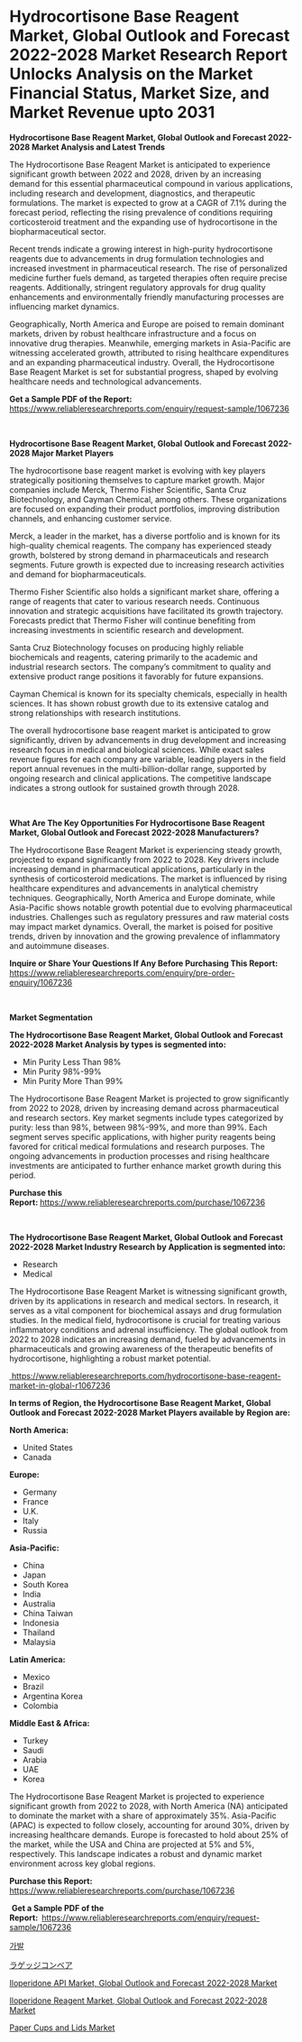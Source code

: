<p><h1>Hydrocortisone Base Reagent Market, Global Outlook and Forecast 2022-2028 Market Research Report Unlocks Analysis on the Market Financial Status, Market Size, and Market Revenue upto 2031</h1></p><p><strong>Hydrocortisone Base Reagent Market, Global Outlook and Forecast 2022-2028 Market Analysis and Latest Trends</strong></p>
<p><p>The Hydrocortisone Base Reagent Market is anticipated to experience significant growth between 2022 and 2028, driven by an increasing demand for this essential pharmaceutical compound in various applications, including research and development, diagnostics, and therapeutic formulations. The market is expected to grow at a CAGR of 7.1% during the forecast period, reflecting the rising prevalence of conditions requiring corticosteroid treatment and the expanding use of hydrocortisone in the biopharmaceutical sector.</p><p>Recent trends indicate a growing interest in high-purity hydrocortisone reagents due to advancements in drug formulation technologies and increased investment in pharmaceutical research. The rise of personalized medicine further fuels demand, as targeted therapies often require precise reagents. Additionally, stringent regulatory approvals for drug quality enhancements and environmentally friendly manufacturing processes are influencing market dynamics.</p><p>Geographically, North America and Europe are poised to remain dominant markets, driven by robust healthcare infrastructure and a focus on innovative drug therapies. Meanwhile, emerging markets in Asia-Pacific are witnessing accelerated growth, attributed to rising healthcare expenditures and an expanding pharmaceutical industry. Overall, the Hydrocortisone Base Reagent Market is set for substantial progress, shaped by evolving healthcare needs and technological advancements.</p></p>
<p><strong>Get a Sample PDF of the Report:&nbsp;</strong> <a href="https://www.reliableresearchreports.com/enquiry/request-sample/1067236">https://www.reliableresearchreports.com/enquiry/request-sample/1067236</a></p>
<p>&nbsp;</p>
<p><strong>Hydrocortisone Base Reagent Market, Global Outlook and Forecast 2022-2028 Major Market Players</strong></p>
<p><p>The hydrocortisone base reagent market is evolving with key players strategically positioning themselves to capture market growth. Major companies include Merck, Thermo Fisher Scientific, Santa Cruz Biotechnology, and Cayman Chemical, among others. These organizations are focused on expanding their product portfolios, improving distribution channels, and enhancing customer service.</p><p>Merck, a leader in the market, has a diverse portfolio and is known for its high-quality chemical reagents. The company has experienced steady growth, bolstered by strong demand in pharmaceuticals and research segments. Future growth is expected due to increasing research activities and demand for biopharmaceuticals.</p><p>Thermo Fisher Scientific also holds a significant market share, offering a range of reagents that cater to various research needs. Continuous innovation and strategic acquisitions have facilitated its growth trajectory. Forecasts predict that Thermo Fisher will continue benefiting from increasing investments in scientific research and development.</p><p>Santa Cruz Biotechnology focuses on producing highly reliable biochemicals and reagents, catering primarily to the academic and industrial research sectors. The company’s commitment to quality and extensive product range positions it favorably for future expansions.</p><p>Cayman Chemical is known for its specialty chemicals, especially in health sciences. It has shown robust growth due to its extensive catalog and strong relationships with research institutions.</p><p>The overall hydrocortisone base reagent market is anticipated to grow significantly, driven by advancements in drug development and increasing research focus in medical and biological sciences. While exact sales revenue figures for each company are variable, leading players in the field report annual revenues in the multi-billion-dollar range, supported by ongoing research and clinical applications. The competitive landscape indicates a strong outlook for sustained growth through 2028.</p></p>
<p>&nbsp;</p>
<p><strong>What Are The Key Opportunities For Hydrocortisone Base Reagent Market, Global Outlook and Forecast 2022-2028 Manufacturers?</strong></p>
<p><p>The Hydrocortisone Base Reagent Market is experiencing steady growth, projected to expand significantly from 2022 to 2028. Key drivers include increasing demand in pharmaceutical applications, particularly in the synthesis of corticosteroid medications. The market is influenced by rising healthcare expenditures and advancements in analytical chemistry techniques. Geographically, North America and Europe dominate, while Asia-Pacific shows notable growth potential due to evolving pharmaceutical industries. Challenges such as regulatory pressures and raw material costs may impact market dynamics. Overall, the market is poised for positive trends, driven by innovation and the growing prevalence of inflammatory and autoimmune diseases.</p></p>
<p><strong>Inquire or Share Your Questions If Any Before Purchasing This Report:</strong> <a href="https://www.reliableresearchreports.com/enquiry/pre-order-enquiry/1067236">https://www.reliableresearchreports.com/enquiry/pre-order-enquiry/1067236</a></p>
<p>&nbsp;</p>
<p><strong>Market Segmentation</strong></p>
<p><strong>The Hydrocortisone Base Reagent Market, Global Outlook and Forecast 2022-2028 Market Analysis by types is segmented into:</strong></p>
<p><ul><li>Min Purity Less Than 98%</li><li>Min Purity 98%-99%</li><li>Min Purity More Than 99%</li></ul></p>
<p><p>The Hydrocortisone Base Reagent Market is projected to grow significantly from 2022 to 2028, driven by increasing demand across pharmaceutical and research sectors. Key market segments include types categorized by purity: less than 98%, between 98%-99%, and more than 99%. Each segment serves specific applications, with higher purity reagents being favored for critical medical formulations and research purposes. The ongoing advancements in production processes and rising healthcare investments are anticipated to further enhance market growth during this period.</p></p>
<p><strong>Purchase this Report:&nbsp;</strong><a href="https://www.reliableresearchreports.com/purchase/1067236">https://www.reliableresearchreports.com/purchase/1067236</a></p>
<p>&nbsp;</p>
<p><strong>The Hydrocortisone Base Reagent Market, Global Outlook and Forecast 2022-2028 Market Industry Research by Application is segmented into:</strong></p>
<p><ul><li>Research</li><li>Medical</li></ul></p>
<p><p>The Hydrocortisone Base Reagent Market is witnessing significant growth, driven by its applications in research and medical sectors. In research, it serves as a vital component for biochemical assays and drug formulation studies. In the medical field, hydrocortisone is crucial for treating various inflammatory conditions and adrenal insufficiency. The global outlook from 2022 to 2028 indicates an increasing demand, fueled by advancements in pharmaceuticals and growing awareness of the therapeutic benefits of hydrocortisone, highlighting a robust market potential.</p></p>
<p><a href="https://www.reliableresearchreports.com/hydrocortisone-base-reagent-market-in-global-r1067236">&nbsp;https://www.reliableresearchreports.com/hydrocortisone-base-reagent-market-in-global-r1067236</a></p>
<p><strong>In terms of Region, the Hydrocortisone Base Reagent Market, Global Outlook and Forecast 2022-2028 Market Players available by Region are:</strong></p>
<p>
    <p> <strong> North America: </strong>
        <ul>
            <li>United States</li>
            <li>Canada</li>
        </ul>
        </p> 
    <p> <strong> Europe: </strong>
        <ul>
            <li>Germany</li>
            <li>France</li>
            <li>U.K.</li>
            <li>Italy</li>
            <li>Russia</li>
        </ul>
        </p> 
    <p> <strong> Asia-Pacific: </strong>
        <ul>
            <li>China</li>
            <li>Japan</li>
            <li>South Korea</li>
            <li>India</li>
            <li>Australia</li>
            <li>China Taiwan</li>
            <li>Indonesia</li>
            <li>Thailand</li>
            <li>Malaysia</li>
        </ul>
        </p> 
    <p> <strong> Latin America: </strong>
        <ul>
            <li>Mexico</li>
            <li>Brazil</li>
            <li>Argentina Korea</li>
            <li>Colombia</li>
        </ul>
        </p> 
    <p> <strong> Middle East & Africa: </strong>
        <ul>
            <li>Turkey</li>
            <li>Saudi</li>
            <li>Arabia</li>
            <li>UAE</li>
            <li>Korea</li>
        </ul>
    </p>
    </p>
<p><p>The Hydrocortisone Base Reagent Market is projected to experience significant growth from 2022 to 2028, with North America (NA) anticipated to dominate the market with a share of approximately 35%. Asia-Pacific (APAC) is expected to follow closely, accounting for around 30%, driven by increasing healthcare demands. Europe is forecasted to hold about 25% of the market, while the USA and China are projected at 5% and 5%, respectively. This landscape indicates a robust and dynamic market environment across key global regions.</p></p>
<p><strong>Purchase this Report: </strong><a href="https://www.reliableresearchreports.com/purchase/1067236">https://www.reliableresearchreports.com/purchase/1067236</a></p>
<p>&nbsp;<strong>Get a Sample PDF of the Report:&nbsp;&nbsp;</strong><a href="https://www.reliableresearchreports.com/enquiry/request-sample/1067236">https://www.reliableresearchreports.com/enquiry/request-sample/1067236</a></p>
<p><strong></strong></p>
<p><p><a href="https://medium.com/@williambatz03/%EA%B0%80%EB%B0%9C-%EC%8B%9C%EC%9E%A5-%EA%B7%9C%EB%AA%A8-%EC%A0%90%EC%9C%A0%EC%9C%A8-%EB%B0%8F-%EB%8F%99%ED%96%A5-%EB%B6%84%EC%84%9D-%EB%B3%B4%EA%B3%A0%EC%84%9C-%EC%B5%9C%EC%A2%85-%EC%9A%A9%EB%8F%84-%EB%82%A8%EC%84%B1-%EC%97%AC%EC%84%B1-%EC%9B%90%EC%9E%90%EC%9E%AC%EB%B3%84-%EA%B7%B8%EB%A6%AC%EA%B3%A0-2031%EB%85%84%EA%B9%8C%EC%A7%80%EC%9D%98-%EC%A0%84%EB%A7%9D-d7f79b320e2e">가발</a></p><p><a href="https://medium.com/@shade463/%E8%8D%B7%E7%89%A9%E3%82%B3%E3%83%B3%E3%83%99%E3%82%A2%E5%B8%82%E5%A0%B4-%E3%82%B0%E3%83%AD%E3%83%BC%E3%83%90%E3%83%AB%E3%81%8A%E3%82%88%E3%81%B3%E5%9C%B0%E5%9F%9F%E5%88%86%E6%9E%90-%E5%9C%B0%E5%9F%9F-%E5%9B%BD%E3%83%AC%E3%83%99%E3%83%AB%E5%88%86%E6%9E%90-%E7%AB%B6%E4%BA%89%E7%92%B0%E5%A2%83%E3%81%AB%E7%84%A6%E7%82%B9%E3%82%92%E5%BD%93%E3%81%A6%E3%81%9F-%E5%88%86%E6%9E%90%E3%81%A8%E4%BA%88%E6%B8%AC-2024%E5%B9%B4%E3%81%8B%E3%82%892031%E5%B9%B4%E3%81%BE%E3%81%A7-75e1d944f68c">ラゲッジコンベア</a></p><p><a href="https://github.com/mahnoor2003/Market-Research-Report-List-6/blob/main/iloperidone-api-market-global-outlook-and-forecast-2022-2028-market.md">Iloperidone API Market, Global Outlook and Forecast 2022-2028 Market</a></p><p><a href="https://github.com/BryceTownsendr/Market-Research-Report-List-6/blob/main/iloperidone-reagent-market-global-outlook-and-forecast-2022-2028-market.md">Iloperidone Reagent Market, Global Outlook and Forecast 2022-2028 Market</a></p><p><a href="https://www.linkedin.com/pulse/future-innovation-global-paper-cups-lids-market-growth-mwhgf?trackingId=eorTFyvBT0qscp7TmDkfug%3D%3D">Paper Cups and Lids Market</a></p></p>